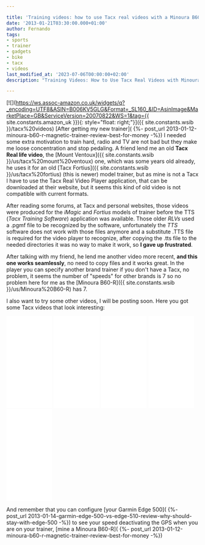 ```yaml
---

title: 'Training videos: how to use Tacx real videos with a Minoura B60-R'
date: '2013-01-21T03:30:00.000+01:00'
author: Fernando
tags:
- sports
- trainer
- gadgets
- bike
- tacx
- videos
last_modified_at: '2023-07-06T00:00:00+02:00'
description: "Training Videos: How to Use Tacx Real Videos with Minoura Trainers - A guide explaining how to effectively use Tacx Real Videos with Minoura trainers."

---
```


[![](https://ws.assoc-amazon.co.uk/widgets/q?_encoding=UTF8&ASIN=B006KV5GLG&Format=_SL160_&ID=AsinImage&MarketPlace=GB&ServiceVersion=20070822&WS=1&tag={{ site.constants.amazon_uk }}){: style="float: right;"}]({{ site.constants.wsib }}/tacx%20videos)
[After getting my new trainer]( {%- post_url 2013-01-12-minoura-b60-r-magnetic-trainer-review-best-for-money -%}) I needed some extra motivation to train hard, radio and TV are not bad but they make me loose concentration and stop pedaling. A friend lend me an old **Tacx Real life video**, the [Mount Ventoux]({{ site.constants.wsib }}/us/tacx%20mount%20ventoux) one, which was some years old already, he uses it for an old [Tacx Fortius]({{ site.constants.wsib }}/us/tacx%20fortius) (this is newer) model trainer, but as mine is not a Tacx I have to use the Tacx Real Video Player application, that can be downloaded at their website, but it seems this kind of old video is not compatible with current formats.  
  
After reading some forums, at Tacx and personal websites, those videos were produced for the _iMagic_ and _Fortius_ models of trainer before the TTS (_Tacx Training Software_) application was available. Those older _RLVs_ used a .pgmf file to be recognized by the software, unfortunately the _TTS_ software does not work with those files anymore and a substitute .TTS file is required for the video player to recognize, after copying the .tts file to the needed directories it was no way to make it work, so **I gave up frustrated**.  
  
After talking with my friend, he lend me another video more recent, **and this one works seamlessly**, no need to copy files and it works great. In the player you can specify another brand trainer if you don't have a Tacx, no problem, it seems the number of "speeds" for other brands is 7 so no problem here for me as the [Minoura B60-R]({{ site.constants.wsib }}/us/Minoura%20B60-R) has 7.  
  
I also want to try some other videos, I will be posting soon. Here you got some Tacx videos that look interesting:  


<iframe frameborder="0" marginheight="0" marginwidth="0" scrolling="no" src="//ws-eu.amazon-adsystem.com/widgets/q?ServiceVersion=20070822&amp;OneJS=1&amp;Operation=GetAdHtml&amp;MarketPlace=GB&amp;source=ss&amp;ref=ss_til&amp;ad_type=product_link&amp;tracking_id={{ site.constants.amazon_uk }}&amp;marketplace=amazon&amp;region=GB&amp;placement=B004Y95W3S&amp;asins=B004Y95W3S&amp;linkId=&amp;show_border=true&amp;link_opens_in_new_window=true" style="height: 240px; width: 120px;"></iframe>
<iframe frameborder="0" marginheight="0" marginwidth="0" scrolling="no" src="//ws-eu.amazon-adsystem.com/widgets/q?ServiceVersion=20070822&amp;OneJS=1&amp;Operation=GetAdHtml&amp;MarketPlace=GB&amp;source=ss&amp;ref=ss_til&amp;ad_type=product_link&amp;tracking_id={{ site.constants.amazon_uk }}&amp;marketplace=amazon&amp;region=GB&amp;placement=B005J5C7HU&amp;asins=B005J5C7HU&amp;linkId=&amp;show_border=true&amp;link_opens_in_new_window=true" style="height: 240px; width: 120px;"></iframe>
<iframe frameborder="0" marginheight="0" marginwidth="0" scrolling="no" src="//ws-eu.amazon-adsystem.com/widgets/q?ServiceVersion=20070822&amp;OneJS=1&amp;Operation=GetAdHtml&amp;MarketPlace=GB&amp;source=ss&amp;ref=ss_til&amp;ad_type=product_link&amp;tracking_id={{ site.constants.amazon_uk }}&amp;marketplace=amazon&amp;region=GB&amp;placement=B007R5RUFY&amp;asins=B007R5RUFY&amp;linkId=&amp;show_border=true&amp;link_opens_in_new_window=true" style="height: 240px; width: 120px;"></iframe>
<iframe frameborder="0" marginheight="0" marginwidth="0" scrolling="no" src="//ws-eu.amazon-adsystem.com/widgets/q?ServiceVersion=20070822&amp;OneJS=1&amp;Operation=GetAdHtml&amp;MarketPlace=GB&amp;source=ss&amp;ref=ss_til&amp;ad_type=product_link&amp;tracking_id={{ site.constants.amazon_uk }}&amp;marketplace=amazon&amp;region=GB&amp;placement=B0044CPQK4&amp;asins=B0044CPQK4&amp;linkId=&amp;show_border=true&amp;link_opens_in_new_window=true" style="height: 240px; width: 120px;"></iframe>
<iframe frameborder="0" marginheight="0" marginwidth="0" scrolling="no" src="//ws-eu.amazon-adsystem.com/widgets/q?ServiceVersion=20070822&amp;OneJS=1&amp;Operation=GetAdHtml&amp;MarketPlace=GB&amp;source=ss&amp;ref=ss_til&amp;ad_type=product_link&amp;tracking_id=keymuck07f-21&amp;marketplace=amazon&amp;region=GB&amp;placement=B004N9DJAC&amp;asins=B004N9DJAC&amp;linkId=&amp;show_border=true&amp;link_opens_in_new_window=true" style="height: 240px; width: 120px;"></iframe>

And remember that you can configure [your Garmin Edge 500]( {%- post_url 2013-01-14-garmin-edge-500-vs-edge-510-review-why-should-stay-with-edge-500 -%}) to see your speed deactivating the GPS when you are on your trainer, [mine a Minoura B60-R]( {%- post_url 2013-01-12-minoura-b60-r-magnetic-trainer-review-best-for-money -%})

